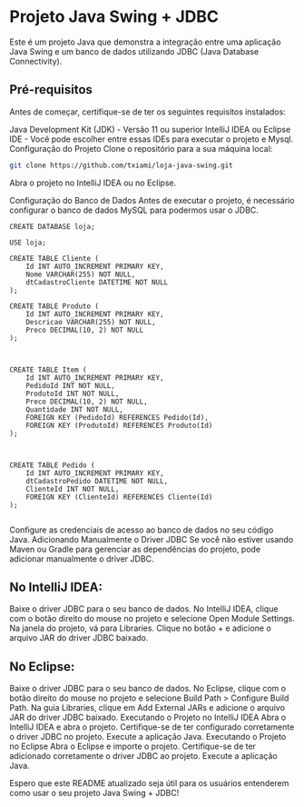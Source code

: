 # Projeto Java Swing + JDBC

Este é um projeto Java que demonstra a integração entre uma aplicação Java Swing e um banco de dados utilizando JDBC (Java Database Connectivity).

## Pré-requisitos
Antes de começar, certifique-se de ter os seguintes requisitos instalados:

Java Development Kit (JDK) - Versão 11 ou superior
IntelliJ IDEA ou Eclipse IDE - Você pode escolher entre essas IDEs para executar o projeto e Mysql.
Configuração do Projeto
Clone o repositório para a sua máquina local:

```sh
git clone https://github.com/txiami/loja-java-swing.git
```
Abra o projeto no IntelliJ IDEA ou no Eclipse.

Configuração do Banco de Dados
Antes de executar o projeto, é necessário configurar o banco de dados MySQL para podermos usar o JDBC.
```
CREATE DATABASE loja;

USE loja;

CREATE TABLE Cliente (
    Id INT AUTO_INCREMENT PRIMARY KEY,
    Nome VARCHAR(255) NOT NULL,
    dtCadastroCliente DATETIME NOT NULL
);

CREATE TABLE Produto (
    Id INT AUTO_INCREMENT PRIMARY KEY,
    Descricao VARCHAR(255) NOT NULL,
    Preco DECIMAL(10, 2) NOT NULL
);



CREATE TABLE Item (
    Id INT AUTO_INCREMENT PRIMARY KEY,
    PedidoId INT NOT NULL,
    ProdutoId INT NOT NULL,
    Preco DECIMAL(10, 2) NOT NULL,
    Quantidade INT NOT NULL,
    FOREIGN KEY (PedidoId) REFERENCES Pedido(Id),
    FOREIGN KEY (ProdutoId) REFERENCES Produto(Id)
);



CREATE TABLE Pedido (
    Id INT AUTO_INCREMENT PRIMARY KEY,
    dtCadastroPedido DATETIME NOT NULL,
    ClienteId INT NOT NULL,
    FOREIGN KEY (ClienteId) REFERENCES Cliente(Id)
);


```

Configure as credenciais de acesso ao banco de dados no seu código Java.
Adicionando Manualmente o Driver JDBC
Se você não estiver usando Maven ou Gradle para gerenciar as dependências do projeto, pode adicionar manualmente o driver JDBC.

## No IntelliJ IDEA:

Baixe o driver JDBC para o seu banco de dados.
No IntelliJ IDEA, clique com o botão direito do mouse no projeto e selecione Open Module Settings.
Na janela do projeto, vá para Libraries.
Clique no botão + e adicione o arquivo JAR do driver JDBC baixado.
## No Eclipse:

Baixe o driver JDBC para o seu banco de dados.
No Eclipse, clique com o botão direito do mouse no projeto e selecione Build Path > Configure Build Path.
Na guia Libraries, clique em Add External JARs e adicione o arquivo JAR do driver JDBC baixado.
Executando o Projeto no IntelliJ IDEA
Abra o IntelliJ IDEA e abra o projeto.
Certifique-se de ter configurado corretamente o driver JDBC no projeto.
Execute a aplicação Java.
Executando o Projeto no Eclipse
Abra o Eclipse e importe o projeto.
Certifique-se de ter adicionado corretamente o driver JDBC ao projeto.
Execute a aplicação Java.



Espero que este README atualizado seja útil para os usuários entenderem como usar o seu projeto Java Swing + JDBC!

